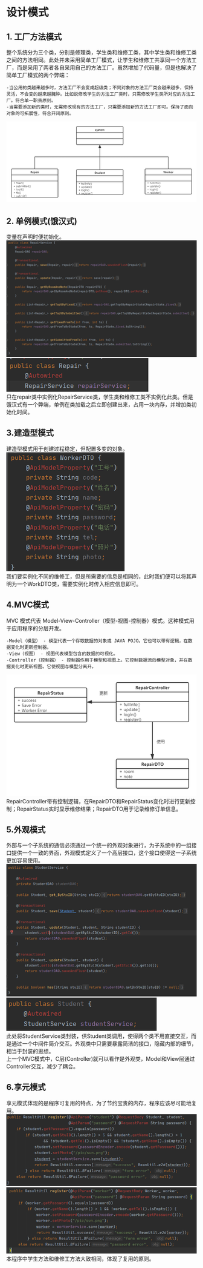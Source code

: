 # 设计模式
## 1. 工厂方法模式
整个系统分为三个类，分别是修理类，学生类和维修工类，其中学生类和维修工类之间的方法相同。此处并未采用简单工厂模式，让学生和维修工共享同一个方法工厂，而是采用了两者各自采用自己的方法工厂。虽然增加了代码量，但是也解决了简单工厂模式的两个弊端：
    
    -当公用的类越来越多时，方法工厂不会变成超级类；不同对象的方法工厂类会越来越多，保持灵活，不会变的越来越臃肿。比如说修改学生的方法工厂类时，只需修改学生类所对应的方法工厂。符合单一职责原则。
    -当需要添加新的类时，无需修改现有的方法工厂，只需要添加新的方法工厂即可。保持了面向对象的可拓展性，符合开闭原则。
![工厂方法模式.png](设计模式/工厂方法模式.png)
## 2. 单例模式(饿汉式)
变量在声明时便初始化。
![RepairService.png](设计模式/RepairService.png)
![RepairService_instance.png](设计模式/RepairService_instance.png)  
只在repair类中实例化RepairService类，学生类和维修工类不实例化此类。但是饿汉式有一个弊端，单例在类加载之后立即创建出来，占用一块内存，并增加类初始化时间。
## 3.建造型模式  
建造型模式用于创建过程稳定，但配置多变的对象。
![WorkerDTO.png](设计模式/WorkerDTO.png)  
我们要实例化不同的维修工，但是所需要的信息是相同的，此时我们便可以将其声明为一个WorkDTO类，需要实例化时传入相应信息即可。
## 4.MVC模式  
MVC 模式代表 Model-View-Controller（模型-视图-控制器）模式。这种模式用于应用程序的分层开发。

    -Model（模型） - 模型代表一个存取数据的对象或 JAVA POJO。它也可以带有逻辑，在数据变化时更新控制器。
    -View（视图） - 视图代表模型包含的数据的可视化。
    -Controller（控制器） - 控制器作用于模型和视图上。它控制数据流向模型对象，并在数据变化时更新视图。它使视图与模型分离开。

![MVC模式.png](设计模式/MVC模式.png)  
RepairController带有控制逻辑，在RepairDTO和RepairStatus变化时进行更新控制；RepairStatus实时显示维修结果；RepairDTO用于记录维修订单信息。
## 5.外观模式  
外部与一个子系统的通信必须通过一个统一的外观对象进行，为子系统中的一组接口提供一个一致的界面，外观模式定义了一个高层接口，这个接口使得这一子系统更加容易使用。
![StudentService.png](设计模式/StudentService.png)
![Student.png](设计模式/Student.png)  
此处将StudentService类封装，供Student类调用，使得两个类不用直接交互，而是通过一个中间件简介交互。外观类中只需要暴露简洁的接口，隐藏内部的细节，相当于封装的思想。  
上一个MVC模式中，C层(Controller)就可以看作是外观类，Model和View层通过Controller交互，减少了耦合。  
## 6.享元模式
享元模式体现的是程序可复用的特点，为了节约宝贵的内存，程序应该尽可能地复用。
![student_register.png](设计模式/student_register.png)
![worker_register.png](设计模式/worker_register.png)  
本程序中学生方法和维修工方法大致相同，体现了复用的原则。